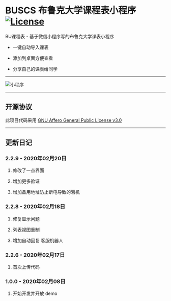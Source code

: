 # BUSCS 布鲁克大学课程表小程序 [![License](https://img.shields.io/badge/License-GNU%20AGPL%20v3-blue)](LICENSE)

BU课程表 - 基于微信小程序写的布鲁克大学课表小程序

 - 一键自动导入课表
 
 - 添加到桌面方便查看
 
 - 分享自己的课表给同学
 
 ---

![小程序](/image/qr-code.png)

---

## 开源协议

此项目代码采用 [GNU Affero General Public License v3.0](LICENSE)

---

## 更新日记

### 2.2.9 - 2020年02月20日

1. 修改了一点界面

2. 增加更多验证

3. 增加备用地址防止断电导致的宕机

### 2.2.8 - 2020年02月18日

1. 修复显示问题

2. 列表视图重制

3. 增加自动回复 客服机器人

### 2.2.6 - 2020年02月17日

1. 首次上传代码

### 1.0.0 - 2020年02月08日

1. 开始开发并开放 demo
